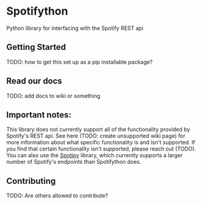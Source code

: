 # Spotifython
Python library for interfacing with the Spotify REST api

## Getting Started
TODO: how to get this set up as a pip installable package?

## Read our docs
TODO: add docs to wiki or something

## Important notes:
This library does not currently support all of the functionality provided by
Spotify's REST api. See here (TODO: create unsupported wiki page) for more
information about what specific functionality is and isn't supported. If you
find that certain functionality isn't supported, please reach out (TODO). You
can also use the [Spotipy](https://github.com/plamere/spotipy) library, which
currently supports a larger number of Spotify's endpoints than Spotifython does.

## Contributing
TODO: Are others allowed to contribute?

